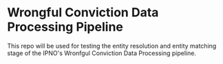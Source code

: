 # Wrongful Conviction Data Processing Pipeline

This repo will be used for testing the entity resolution and entity matching stage of the IPNO's Wronfgul Conviction Data Processing pipeline. 